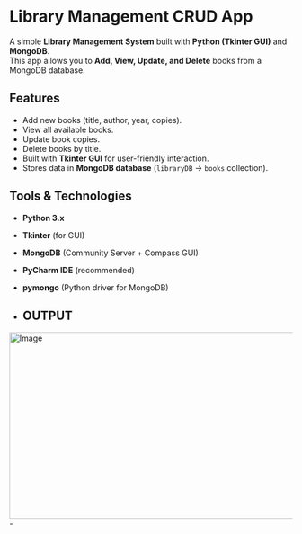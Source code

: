 #  Library Management CRUD App

A simple **Library Management System** built with **Python (Tkinter GUI)** and **MongoDB**.  
This app allows you to **Add, View, Update, and Delete** books from a MongoDB database.


##  Features

- Add new books (title, author, year, copies).  
- View all available books.  
- Update book copies.  
- Delete books by title.  
- Built with **Tkinter GUI** for user-friendly interaction.  
- Stores data in **MongoDB database** (`libraryDB` → `books` collection).  

##  Tools & Technologies

- **Python 3.x**  
- **Tkinter** (for GUI)  
- **MongoDB** (Community Server + Compass GUI)  
- **PyCharm IDE** (recommended)  
- **pymongo** (Python driver for MongoDB)

- ## OUTPUT
<img width="1280" height="332" alt="Image" src="https://github.com/user-attachments/assets/b98c759d-17e6-4480-9a87-4c680aee0985" />
- 
